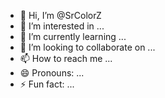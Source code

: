 - 👋 Hi, I’m @SrColorZ
- 👀 I’m interested in ...
- 🌱 I’m currently learning ...
- 💞️ I’m looking to collaborate on ...
- 📫 How to reach me ...
- 😄 Pronouns: ...
- ⚡ Fun fact: ...

<!---
SrColorZ/SrColorZ is a ✨ special ✨ repository because its `README.md` (this file) appears on your GitHub profile.
You can click the Preview link to take a look at your changes.
--->
